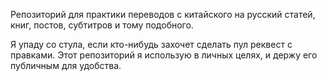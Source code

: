 Репозиторий для практики переводов с китайского на русский статей, книг, постов, субтитров и тому подобного.

Я упаду со стула, если кто-нибудь захочет сделать пул реквест с правками. Этот репозиторий я использую в личных целях, и держу его публичным для удобства.
